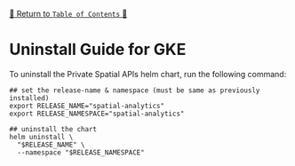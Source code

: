 [🔗 Return to `Table of Contents` 🔗](../../../README.md#guides)

# Uninstall Guide for GKE

To uninstall the Private Spatial APIs helm chart, run the following command:

```shell
## set the release-name & namespace (must be same as previously installed)
export RELEASE_NAME="spatial-analytics"
export RELEASE_NAMESPACE="spatial-analytics"

## uninstall the chart
helm uninstall \
  "$RELEASE_NAME" \
  --namespace "$RELEASE_NAMESPACE"
```